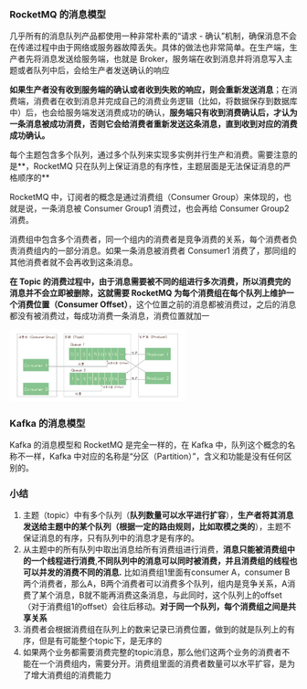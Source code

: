 ### RocketMQ 的消息模型 ###

几乎所有的消息队列产品都使用一种非常朴素的“请求 - 确认”机制，确保消息不会在传递过程中由于网络或服务器故障丢失。具体的做法也非常简单。在生产端，生产者先将消息发送给服务端，也就是 Broker，服务端在收到消息并将消息写入主题或者队列中后，会给生产者发送确认的响应

**如果生产者没有收到服务端的确认或者收到失败的响应，则会重新发送消息**；在消费端，消费者在收到消息并完成自己的消费业务逻辑（比如，将数据保存到数据库中）后，也会给服务端发送消费成功的确认，**服务端只有收到消费确认后，才认为一条消息被成功消费，否则它会给消费者重新发送这条消息，直到收到对应的消费成功确认。**

每个主题包含多个队列，通过多个队列来实现多实例并行生产和消费。需要注意的是**，RocketMQ 只在队列上保证消息的有序性，主题层面是无法保证消息的严格顺序的**

RocketMQ 中，订阅者的概念是通过消费组（Consumer Group）来体现的，也就是说，一条消息被 Consumer Group1 消费过，也会再给 Consumer Group2 消费。

消费组中包含多个消费者，同一个组内的消费者是竞争消费的关系，每个消费者负责消费组内的一部分消息。如果一条消息被消费者 Consumer1 消费了，那同组的其他消费者就不会再收到这条消息。

**在 Topic 的消费过程中，由于消息需要被不同的组进行多次消费，所以消费完的消息并不会立即被删除，这就需要 RocketMQ 为每个消费组在每个队列上维护一个消费位置（Consumer Offset）**，这个位置之前的消息都被消费过，之后的消息都没有被消费过，每成功消费一条消息，消费位置就加一

<img src="./images/465142ab5b5096f283118c307e8cc117.jpg" alt="img" style="zoom:30%;" />







### Kafka 的消息模型 ###

Kafka 的消息模型和 RocketMQ 是完全一样的，在 Kafka 中，队列这个概念的名称不一样，Kafka 中对应的名称是“分区（Partition）”，含义和功能是没有任何区别的。

### 小结 ###

1. 主题（topic）中有多个队列（**队列数量可以水平进行扩容**），**生产者将其消息发送给主题中的某个队列（根据一定的路由规则，比如取模之类的**），主题不保证消息的有序，只有队列中的消息才是有序的。
2. 从主题中的所有队列中取出消息给所有消费组进行消费，**消息只能被消费组中的一个线程进行消费**,**不同队列中的消息可以同时被消费，并且消费组的线程也可以并发的消费不同的消息.** 比如消费组1里面有consumer A，consumer B两个消费者，那么A，B两个消费者可以消费多个队列，组内是竞争关系，A消费了某个消息，B就不能再消费这条消息，与此同时，这个队列上的offset（对于消费组1的offset）会往后移动。**对于同一个队列，每个消费组之间是共享关系**
3. 消费者会根据消费组在队列上的数来记录已消费位置，做到的就是队列上的有序，但是有可能整个topic下，是无序的
4. 如果两个业务都需要消费完整的topic消息，那么他们这两个业务的消费者不能在一个消费组内，需要分开。消费组里面的消费者数量可以水平扩容，是为了增大消费组的消费能力













